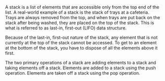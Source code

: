 A stack is a list of elements that are accessible only from the top end of the list. A real-world example of a stack is the stack of trays at a cafeteria. Trays are always removed from the top, and when trays are put back on the stack after being washed, they are placed on the top of the stack. This is what is referred to as last-in, first-out (LIFO) data structure.

Because of the last-in, first-out nature of the stack, any element that is not currently at the top of the stack cannot be accessed. To get to an element at the bottom of the stack, you have to dispose of all the elements above it first.

The two primary operations of a stack are adding elements to a stack and taking elements off a stack. Elements are added to a stack using the push operation. Elements are taken off a stack using the pop operation. 
